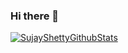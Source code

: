### Hi there 👋

<!--
**SujayShettyK/sujayshettyk** is a ✨ _special_ ✨ repository because its `README.md` (this file) appears on your GitHub profile.

Here are some ideas to get you started:

- 🔭 I’m currently working on ...
- 🌱 I’m currently learning ...
- 👯 I’m looking to collaborate on ...
- 🤔 I’m looking for help with ...
- 💬 Ask me about ...
- 📫 How to reach me: ...
- 😄 Pronouns: ...
- ⚡ Fun fact: ...
-->
[![SujayShettyGithubStats](https://github-readme-stats.vercel.app/api?username=sujayshettyk)](https://github.com/anuraghazra/github-readme-stats)
